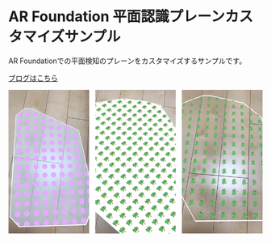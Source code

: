 # AR Foundation 平面認識プレーンカスタマイズサンプル

AR Foundationでの平面検知のプレーンをカスタマイズするサンプルです。

[ブログはこちら](https://www.wwwmaplesyrup-cs6.work/entry/2020/08/06/004546)

![Sample Image](ReadmeImage.png)
